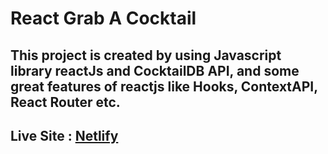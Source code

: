 # React Grab A Cocktail

## This project is created by using Javascript library reactJs and CocktailDB API, and some great features of reactjs like Hooks, ContextAPI, React Router etc.

## Live Site : [Netlify ](https://grab-a-cocktail.netlify.app/)
